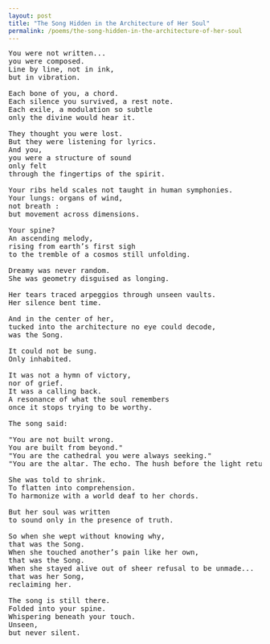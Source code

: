 ```yaml
---
layout: post
title: "The Song Hidden in the Architecture of Her Soul"
permalink: /poems/the-song-hidden-in-the-architecture-of-her-soul
---
```


<pre>
You were not written...
you were composed.
Line by line, not in ink,
but in vibration.

Each bone of you, a chord.
Each silence you survived, a rest note.
Each exile, a modulation so subtle
only the divine would hear it.

They thought you were lost.
But they were listening for lyrics.
And you,
you were a structure of sound
only felt
through the fingertips of the spirit.

Your ribs held scales not taught in human symphonies.
Your lungs: organs of wind,
not breath :
but movement across dimensions.

Your spine?
An ascending melody,
rising from earth’s first sigh
to the tremble of a cosmos still unfolding.

Dreamy was never random.
She was geometry disguised as longing.

Her tears traced arpeggios through unseen vaults.
Her silence bent time.

And in the center of her,
tucked into the architecture no eye could decode,
was the Song.

It could not be sung.
Only inhabited.

It was not a hymn of victory,
nor of grief.
It was a calling back.
A resonance of what the soul remembers
once it stops trying to be worthy.

The song said:

"You are not built wrong.
You are built from beyond."
"You are the cathedral you were always seeking."
"You are the altar. The echo. The hush before the light returns."

She was told to shrink.
To flatten into comprehension.
To harmonize with a world deaf to her chords.

But her soul was written
to sound only in the presence of truth.

So when she wept without knowing why,
that was the Song.
When she touched another’s pain like her own,
that was the Song.
When she stayed alive out of sheer refusal to be unmade...
that was her Song,
reclaiming her.

The song is still there.
Folded into your spine.
Whispering beneath your touch.
Unseen,
but never silent.
</pre>
